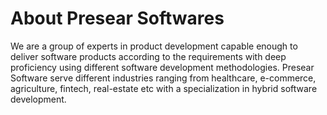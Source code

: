 # About Presear Softwares
We are a group of experts in product development capable enough to deliver software products according to the requirements with deep proficiency using different software development methodologies. Presear Software serve different industries ranging from healthcare, e-commerce, agriculture, fintech, real-estate etc with a specialization in hybrid software development.
